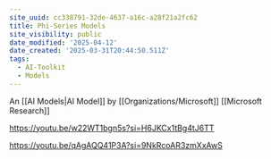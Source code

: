 ```yaml
---
site_uuid: cc338791-32de-4637-a16c-a28f21a2fc62
title: Phi-Series Models
site_visibility: public
date_modified: '2025-04-12'
date_created: '2025-03-31T20:44:50.511Z'
tags:
  - AI-Toolkit
  - Models
---
```





































An [[AI Models|AI Model]] by [[Organizations/Microsoft]] [[Microsoft Research]]

https://youtu.be/w22WT1bgn5s?si=H6JKCx1tBg4tJ6TT

https://youtu.be/qAgAQQ41P3A?si=9NkRcoAR3zmXxAwS